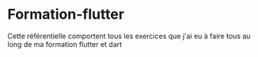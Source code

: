 # Formation-flutter
Cette référentielle comportent tous les exercices que j'ai eu à faire tous au long de ma formation flutter et dart

